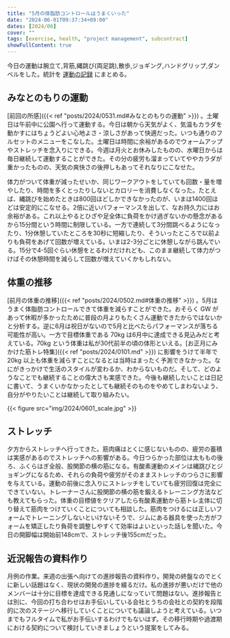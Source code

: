 ```yaml
---
title: "5月の体脂肪コントロールはうまくいった"
date: "2024-06-01T09:37:34+09:00"
dates: [2024/06]
cover: ""
tags: [exercise, health, "project management", subcontract]
showFullContent: true
---
```


今日の運動は腕立て,背筋,縄跳び(両足跳),散歩,ジョギング,ハンドグリップ,ダンベルをした。統計を [運動の記録](https://docs.google.com/spreadsheets/d/1bg85QtM-LciUgey8I79uI7vW2PEwsP6TVdeIRVkACBg/edit?usp=sharing) にまとめる。

## みなとのもりの運動

[前回の所感]({{< ref "posts/2024/0531.md#みなとのもりの運動" >}}) 。土曜日は午前中に公園へ行って運動する。今日は朝から天気がよく、気温もカラダを動かすにはちょうどよい心地よさ・涼しさがあって快適だった。いつも通りのフルセットのメニューをこなした。土曜日は時間に余裕があるのでウォームアップやストレッチを念入りにできる。今週は月火とお休みしたものの、水曜日からは毎日継続して運動することができた。その分の疲労も溜まっていてややカラダが重かったものの、天気の爽快さの後押しもあってそれなりにこなせた。

体力がついて体重が減ったせいか、同じワークアウトをしていても回数・量を増やしたり、時間を多くとったりしないとカロリーを消費しなくなった。たとえば、縄跳びを始めたときは800回ほどしかできなかったのが、いまは1400回ほどは安定的にこなせる。2倍に近いパフォーマンスを出して、なお持久力にはお余裕がある。これ以上やるとひざや足全体に負荷をかけ過ぎないかの懸念があるから15分間という時間に制限している。一方で連続して3分間跳べるようになったり、1分休憩していたところを30秒に短縮したり、そういったところで以前よりも負荷をあげて回数が増えている。いまは2-3分ごとに休憩しながら跳んでいる。15分で4-5回ぐらい休憩をとるわけだけれども、このまま継続して体力がつけばその休憩時間を減らして回数が増えていくかもしれない。

## 体重の推移

[前月の体重の推移]({{< ref "posts/2024/0502.md#体重の推移" >}}) 。5月はうまく体脂肪コントロールできて体重を減らすことができた。おそらく GW があって休暇が多かったために普段の月よりもたくさん運動できたからではないかと分析する。逆に6月は祝日がないので5月と比べたらパフォーマンスが落ちる可能性が高い。一方で目標体重である 70kg は6月中に達成できる見込みだと考えている。70kg という体重は私が30代前半の頃の体形といえる。[お正月にみかけた筋トレ特集]({{< ref "posts/2024/0101.md" >}}) に影響をうけて半年で 20kg 以上も体重を減らすことになるとは当時はまったく予測できなかった。なにがきっかけで生活のスタイルが変わるか、わからないものだ。そして、どのようなことでも継続することの偉大さも実感できた。今後も継続したいことは日記に書いて、うまくいかなかったとしても継続そのものをやめてしまわないよう、自分がやりたいことは継続して取り組みたい。

{{< figure src="img/2024/0601_scale.jpg" >}}

## ストレッチ

夕方からストレッチへ行ってきた。筋肉痛はとくに感じないものの、疲労の蓄積は実感があるのでストレッチへの影響がある。今日つらかった部位は太ももの後ろ、ふくらはぎ全般、股関節の横の筋になる。有酸素運動のメインは縄跳びとジョギングになるため、それらの負荷や疲労がそのままストレッチのつらさに影響を与えている。運動の前後に念入りにストレッチをしていても疲労回復は完全にできていない。トレーナーさんに股関節の横の筋を鍛えるトレーニング方法なども教えてもらった。体重の目標値をクリアしたら有酸素運動から筋トレ主体に切り替えて筋肉をつけていくことについても相談した。筋肉をつけるには正しいフォームでトレーニングしないといけないそうで、ジムにある器具を使った方がフォームを矯正したり負荷を調整しやすくて効率はよいといった話しを聞いた。今日の開脚幅は開始前148cmで、ストレッチ後155cmだった。

## 近況報告の資料作り

月例の作業。来週の出張へ向けての進捗報告の資料作り。開発の終盤なのでとくに新しい話題はなく、現状の開発の進捗を綴るだけ。私の進捗が悪いだけで他のメンバーは十分に目標を達成できる見通しになっていて問題はない。進捗報告とは別に、今回の打ち合わせはお手伝いしている会社とうちの会社との契約を段階的に次のステージへ移行していくことについても議論しようと考えている。いつまでもフルタイムで私がお手伝いするわけでもないはず。その移行時期や過渡期における契約について検討していきましょうという提案をしてみる。
